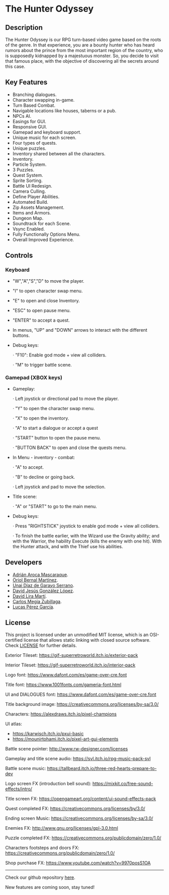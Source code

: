 # The Hunter Odyssey

## Description

The Hunter Odyssey is our RPG turn-based video game based on the roots of the genre. In that experience, you are a bounty hunter who has heard rumors about the prince from the most important region of the country, who is supposedly kidnapped by a majestuous monster. So, you decide to visit that famous place, with the objective of discovering all the secrets around this case.

## Key Features

 - Branching dialogues.
 - Character swapping in-game.
 - Turn Based Combat.
 - Navigable locations like houses, taberns or a pub.
 - NPCs AI.
 - Easings for GUI.
 - Responsive GUI.
 - Gamepad and keyboard support.
 - Unique music for each screen.
 - Four types of quests.
 - Unique puzzles.
 - Inventory shared between all the characters.
 - Inventory.
 - Particle System.
 - 3 Puzzles.
 - Quest System.
 - Sprite Sorting.
 - Battle UI Redesign.
 - Camera Culling.
 - Define Player Abilities.
 - Automated Build.
 - Zip Assets Management.
 - Items and Armors.
 - Dungeon Map.
 - Soundtrack for each Scene.
 - Vsync Enabled.
 - Fully Functionally Options Menu.
 - Overall Improved Experience.
 
## Controls

### Keyboard

 - "W","A","S","D" to move the player.
 - "I" to open character swap menu.
 - "E" to open and close Inventory.
 - "ESC" to open pause menu.
 - "ENTER" to accept a quest.
 - In menus, "UP" and "DOWN" arrows to interact with the different buttons.

 - Debug keys:
 
   · "F10": Enable god mode + view all colliders.
   
   · "M" to trigger battle scene.

### Gamepad (XBOX keys)

 - Gameplay:
 
   · Left joystick or directional pad to move the player.
   
   · "Y" to open the character swap menu.
   
   · "X" to open the inventory.
   
   · "A" to start a dialogue or accept a quest
   
   · "START" button to open the pause menu.

   · "BUTTON BACK" to open and close the quests menu.

 - In Menu - inventory - combat:
 
   · "A" to accept.
   
   · "B" to decline or going back.
   
   · Left joystick and pad to move the selection.

- Title scene:
 
   · "A" or "START" to go to the main menu.
   
   
- Debug keys:
   
   · Press "RIGHTSTICK" joystick to enable god mode + view all colliders.

   · To finish the battle earlier, with the Wizard use the Gravity ability; and with the Warrior, the hability Execute (kills the enemy with one hit).
     With the Hunter attack, and with the Thief use his abilities.
     


## Developers

 - [Adrián Aroca Mascaraque](https://github.com/adrianam4).
 - [Oriol Bernal Martínez](https://github.com/UriKurae).
 - [Unai Díaz de Garayo Serrano](https://github.com/unaidiaz).
 - [David Jesús González López](https://github.com/MagiX7).
 - [David Lira Martí](https://github.com/davidlira19).
 - [Carlos Megia Zubillaga](https://github.com/Chuchocoronel).
 - [Lucas Pérez García](https://github.com/LucasPG14).

## License

This project is licensed under an unmodified MIT license, which is an OSI-certified license that allows static linking with closed source software. Check [LICENSE](LICENSE) for further details.

Exterior Tileset: https://gif-superretroworld.itch.io/exterior-pack

Interior Tileset: https://gif-superretroworld.itch.io/interior-pack

Logo font: https://www.dafont.com/es/game-over-cre.font

Title font: https://www.1001fonts.com/gameria-font.html

UI and DIALOGUES font: https://www.dafont.com/es/game-over-cre.font

Title background image: https://creativecommons.org/licenses/by-sa/3.0/

Characters: https://alexdraws.itch.io/pixel-champions

UI atlas:
 - https://karwisch.itch.io/pxui-basic
 - https://mounirtohami.itch.io/pixel-art-gui-elements

Battle scene pointer: http://www.rw-designer.com/licenses

Gameplay and title scene audio: https://svl.itch.io/rpg-music-pack-svl

Battle scene music: https://tallbeard.itch.io/three-red-hearts-prepare-to-dev

Logo screen FX (introduction bell sound): https://mixkit.co/free-sound-effects/intro/

Title screen FX: https://opengameart.org/content/ui-sound-effects-pack

Quest completed FX: https://creativecommons.org/licenses/by/3.0/

Ending screen Music: https://creativecommons.org/licenses/by-sa/3.0/

Enemies FX: http://www.gnu.org/licenses/gpl-3.0.html

Puzzle completed FX: https://creativecommons.org/publicdomain/zero/1.0/

Characters footsteps and doors FX: https://creativecommons.org/publicdomain/zero/1.0/

Shop purchase FX: https://www.youtube.com/watch?v=9970posS1OA

----
Check our github repository [here](https://github.com/MagiX7/Project-II).

New features are coming soon, stay tuned!
